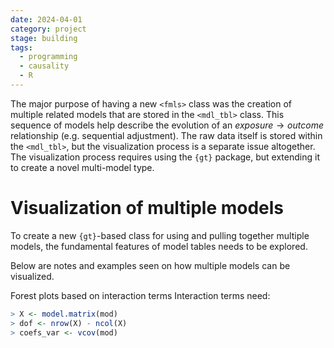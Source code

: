 ```yaml
---
date: 2024-04-01
category: project
stage: building
tags:
  - programming
  - causality
  - R
---
```


The major purpose of having a new `<fmls>` class was the creation of multiple related models that are stored in the `<mdl_tbl>` class. 
This sequence of models help describe the evolution of an $exposure \rightarrow outcome$ relationship (e.g. sequential adjustment).
The raw data itself is stored within the `<mdl_tbl>`, but the visualization process is a separate issue altogether.
The visualization process requires using the `{gt}` package, but extending it to create a novel multi-model type.

# Visualization of multiple models

To create a new `{gt}`-based class for using and pulling together multiple models, the fundamental features of model tables needs to be explored. 

Below are notes and examples seen on how multiple models can be visualized.



Forest plots based on interaction terms
Interaction terms need:

```r
> X <- model.matrix(mod)
> dof <- nrow(X) - ncol(X)
> coefs_var <- vcov(mod)
```

